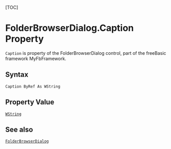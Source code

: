 [TOC]
# FolderBrowserDialog.Caption Property

`Caption` is property of the FolderBrowserDialog control, part of the freeBasic framework MyFbFramework.
## Syntax
```freeBasic
Caption ByRef As WString
```
## Property Value
[`WString`]("https://www.freebasic.net/wiki/KeyPgWString")
## See also
[`FolderBrowserDialog`](FolderBrowserDialog.md)
